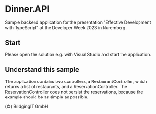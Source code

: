 # Dinner.API
Sample backend application for the presentation "Effective Development with TypeScript" at the Developer Week 2023 in Nuremberg.


## Start
Please open the solution e.g. with Visual Studio and start the application.

## Understand this sample

The application contains two controllers, a RestaurantController, which returns a list of restaurants, and a ReservationController. The ReservationController does not persist the reservations, because the example should be as simple as possible.

(&copy;) BridgingIT GmbH